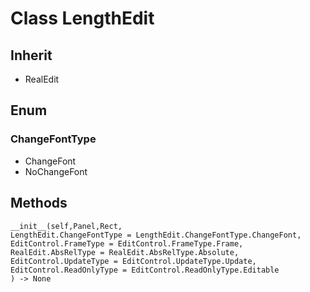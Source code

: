 # Class LengthEdit

## Inherit

* RealEdit

## Enum

### ChangeFontType

* ChangeFont
* NoChangeFont

## Methods
```
__init__(self,Panel,Rect,
LengthEdit.ChangeFontType = LengthEdit.ChangeFontType.ChangeFont,
EditControl.FrameType = EditControl.FrameType.Frame, 
RealEdit.AbsRelType = RealEdit.AbsRelType.Absolute,
EditControl.UpdateType = EditControl.UpdateType.Update,
EditControl.ReadOnlyType = EditControl.ReadOnlyType.Editable
) -> None
```